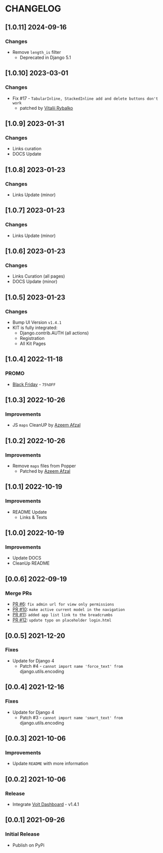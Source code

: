 # CHANGELOG

## [1.0.11] 2024-09-16
### Changes

- Remove `length_is` filter
  - Deprecated in Django 5.1

## [1.0.10] 2023-03-01
### Changes

- Fix #17 - `TabularInline, StackedInline add and delete buttons don't work`
  - patched by [Vitalii Rybalko](https://github.com/vilkoz)

## [1.0.9] 2023-01-31
### Changes

- Links curation
- DOCS Update

## [1.0.8] 2023-01-23
### Changes

- Links Update (minor)

## [1.0.7] 2023-01-23
### Changes

- Links Update (minor)

## [1.0.6] 2023-01-23
### Changes

- Links Curation (all pages)
- DOCS Update (minor)

## [1.0.5] 2023-01-23
### Changes

- Bump UI Version `v1.4.1`
- KIT is fully integrated:
  - Django.contrib.AUTH (all actions)
  - Registration
  - All Kit Pages

## [1.0.4] 2022-11-18
### PROMO

- [Black Friday](https://appseed.us/discounts/) - `75%OFF`

## [1.0.3] 2022-10-26
### Improvements

- JS `maps` CleanUP by [Azeem Afzal](https://github.com/divergentsigns)

## [1.0.2] 2022-10-26
### Improvements

- Remove `maps` files from Popper 
  - Patched by [Azeem Afzal](https://github.com/divergentsigns)

## [1.0.1] 2022-10-19
### Improvements

- README Update
  - Links & Texts 

## [1.0.0] 2022-10-19
### Improvements

- Update DOCS
- CleanUp README 

## [0.0.6] 2022-09-19
### Merge PRs

- [PR #6](https://github.com/app-generator/django-admin-volt/pull/6): `fix admin url for view only permissions`
- [PR #10](https://github.com/app-generator/django-admin-volt/pull/10): `make active current model in the navigation`
- [PR #11](https://github.com/app-generator/django-admin-volt/pull/11): `added app list link to the breadcrumbs`
- [PR #12](https://github.com/app-generator/django-admin-volt/pull/12): `update typo on placeholder login.html`


## [0.0.5] 2021-12-20
### Fixes

- Update for Django 4
  - Patch #4 - `cannot import name 'force_text' from` django.utils.encoding 

## [0.0.4] 2021-12-16
### Fixes

- Update for Django 4
  - Patch #3 - `cannot import name 'smart_text' from` django.utils.encoding 

## [0.0.3] 2021-10-06
### Improvements

- Update `README` with more information

## [0.0.2] 2021-10-06
### Release

- Integrate [Volt Dashboard](https://themesberg.com/product/admin-dashboard/volt-bootstrap-5-dashboard) - v1.4.1

## [0.0.1] 2021-09-26
### Initial Release

- Publish on PyPi
